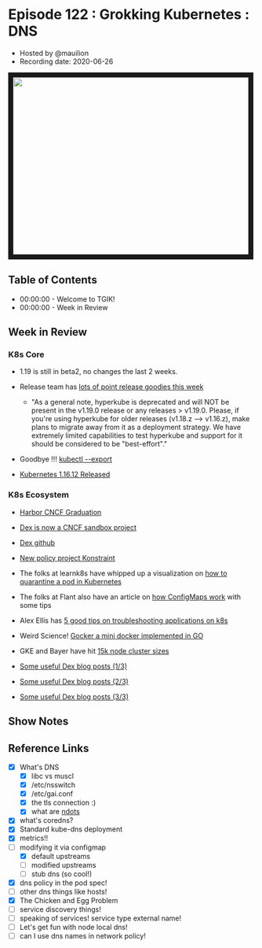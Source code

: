 # Episode 122 : Grokking Kubernetes : DNS

- Hosted by @mauilion 
- Recording date: 2020-06-26

<!--- Thumbnailed embed of the video, n8Xo_ghCIOSY is the video id from the youtube url --->

<a href="https://www.youtube.com/watch?v=SeNwPNo7gxw
" target="_blank"><img src="http://img.youtube.com/vi/SeNwPNo7gxw/hqdefault.jpg" width="480" height="360" border="10" /></a>

## Table of Contents

- 00:00:00 - Welcome to TGIK!
- 00:00:00 - Week in Review

## Week in Review

### K8s Core

- 1.19 is still in beta2, no changes the last 2 weeks.
- Release team has [lots of point release goodies this week](https://groups.google.com/u/1/g/kubernetes-dev/c/j6qzDkMh-mE)
    - "As a general note, hyperkube is deprecated and will NOT be present in the v1.19.0 release or any releases > v1.19.0. Please, if you're using hyperkube for older releases (v1.18.z --> v1.16.z), make plans to migrate away from it as a deployment strategy. We have extremely limited capabilities to test hyperkube and support for it should be considered to be "best-effort"."
    
- Goodbye !!! [kubectl --export](https://github.com/kubernetes/kubernetes/pull/88649)
- [Kubernetes 1.16.12 Released](https://git.k8s.io/kubernetes/CHANGELOG/CHANGELOG-1.16.md/#v11612)

### K8s Ecosystem

- [Harbor CNCF Graduation](https://www.cncf.io/announcement/2020/06/23/cloud-native-computing-foundation-announces-harbor-graduation/)
- [Dex is now a CNCF sandbox project](https://github.com/cncf/toc/issues/472) 
- [Dex github](https://github.com/dexidp/dex/)
- [New policy project Konstraint](https://github.com/plexsystems/konstraint)
- The folks at learnk8s have whipped up a visualization on [how to quarantine a pod in Kubernetes](https://i.redd.it/k60qqcn032751.png)
- The folks at Flant also have an article on [how ConfigMaps work](https://medium.com/flant-com/configmaps-in-kubernetes-f9f6d0081dcb) with some tips
- Alex Ellis has [5 good tips on troubleshooting applications on k8s](https://levelup.gitconnected.com/5-tips-for-troubleshooting-apps-on-kubernetes-835b6b539c24)
- Weird Science! [Gocker a mini docker implemented in GO](https://unixism.net/2020/06/containers-the-hard-way-gocker-a-mini-docker-written-in-go/)
- GKE and Bayer have hit [15k node cluster sizes](https://cloud.google.com/blog/products/containers-kubernetes/google-kubernetes-engine-clusters-can-have-up-to-15000-nodes)

- [Some useful Dex blog posts (1/3)](https://medium.com/@swade1987/part-1-single-sign-on-for-kubernetes-c292fd9ee563)
- [Some useful Dex blog posts (2/3)](https://medium.com/@swade1987/part-2-sso-for-kubernetes-cli-43a518af0de8)
- [Some useful Dex blog posts (3/3)](https://medium.com/@swade1987/part-3-sso-for-kubernetes-uis-be118284abb2)

## Show Notes


## Reference Links

- [x] What's DNS
    - [x] libc vs muscl
    - [x] /etc/nsswitch
    - [x] /etc/gai.conf
    - [x] the tls connection :) 
    - [X] what are [ndots](https://pracucci.com/kubernetes-dns-resolution-ndots-options-and-why-it-may-affect-application-performances.html)
- [x] what's coredns?
- [x] Standard kube-dns deployment
- [x] metrics!!
- [ ] modifying it via configmap
    - [x] default upstreams
    - [ ] modified upstreams
    - [ ] stub dns (so cool!)
- [x] dns policy in the pod spec!
- [ ] other dns things like hosts!
- [x] The Chicken and Egg Problem
- [ ] service discovery things!
- [ ] speaking of services! service type external name!
- [ ] Let's get fun with node local dns!
- [ ] can I use dns names in network policy!
